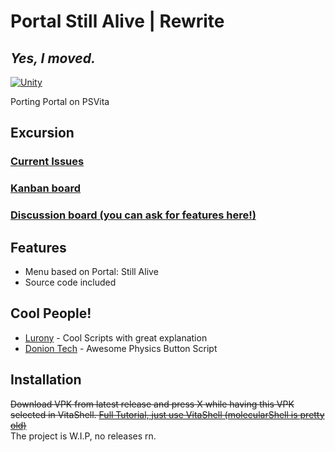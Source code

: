 # Portal Still Alive | Rewrite
## _Yes, I moved._

[![Unity](https://i.ibb.co/J27ccwJ/d-Txp-Pi9l-Df-thumb-1.png)](https://unity.com/)

Porting Portal on PSVita 

## Excursion
### [Current Issues](https://github.com/BurAndBY/PortalRewrite/issues)
### [Kanban board](https://github.com/BurAndBY/PortalRewrite/projects/2)
### [Discussion board (you can ask for features here!)](https://github.com/BurAndBY/PortalRewrite/discussions)
## Features

- Menu based on Portal: Still Alive 
- Source code included


## Cool People!



- [Lurony](https://github.com/UnityTutorialsHD/Unity-Tutorial-Assets) - Cool Scripts with great explanation
- [Donion Tech](https://www.youtube.com/watch?v=fTtLY0JdVqk) - Awesome Physics Button Script

## Installation

~~Download VPK from latest release and press X while having this VPK selected in VitaShell. [Full Tutorial, just use VitaShell (molecularShell is pretty old)](https://www.cfwaifu.com/vitashell/)~~ </br>
The project is W.I.P, no releases rn.

